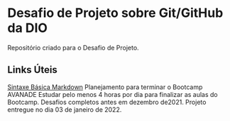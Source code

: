 # Desafio de Projeto sobre Git/GitHub da DIO
Repositório criado para o Desafio de Projeto.

## Links Úteis

[Sintaxe Básica Markdown](https://www.markdownguide.org/basic-syntax/)
Planejamento para terminar o Bootcamp AVANADE
Estudar pelo menos 4 horas por dia para finalizar as aulas do Bootcamp.
Desafios completos antes em dezembro de2021.
Projeto entregue no dia 03 de janeiro de 2022.
